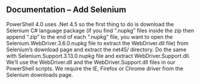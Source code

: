 <h2>Documentation – Add Selenium</h2>

<p>
PowerShell 4.0 uses .Net 4.5 so the first thing to do is download the Selenium C# language package 
(if you find “.nupkg” files inside the zip then append “.zip” to the end of each “.nupkg” file, 
you want to open the Selenium.WebDriver.3.6.0.nupkg file to extract the WebDriver.dll file) from Selenium’s download page and extract the net45/ directory. Do the same with Selenium.Support.3.13.0.nupkg file and extract WebDriver.Support.dll.
We’ll use the WebDriver.dll and the WebDriver.Support.dll files in our PowerShell scripts.
We require the IE, Firefox or Chrome driver from the Selenium downloads page.
</p>
